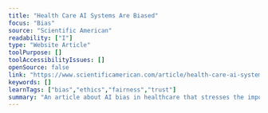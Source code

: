 ```yaml
---
title: "Health Care AI Systems Are Biased"
focus: "Bias"
source: "Scientific American"
readability: ["I"]
type: "Website Article"
toolPurpose: []
toolAccessibilityIssues: []
openSource: false
link: "https://www.scientificamerican.com/article/health-care-ai-systems-are-biased/"
keywords: []
learnTags: ["bias","ethics","fairness","trust"]
summary: "An article about AI bias in healthcare that stresses the importance of using diverse data when training medical AI algorithms. "
---
```


